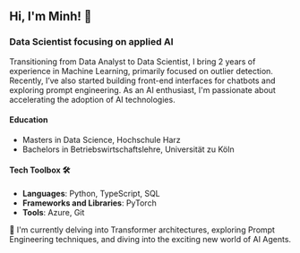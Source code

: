 ## Hi, I'm Minh! 👋

### Data Scientist focusing on applied AI
Transitioning from Data Analyst to Data Scientist, I bring 2 years of experience in Machine Learning, primarily focused on outlier detection. Recently, I’ve also started building front-end interfaces for chatbots and exploring prompt engineering. As an AI enthusiast, I'm passionate about accelerating the adoption of AI technologies.

#### Education
- Masters in Data Science, Hochschule Harz
- Bachelors in Betriebswirtschaftslehre, Universität zu Köln

#### Tech Toolbox 🛠️
- **Languages**: Python, TypeScript, SQL
- **Frameworks and Libraries**: PyTorch
- **Tools**: Azure, Git

🌱 I'm currently delving into Transformer architectures, exploring Prompt Engineering techniques, and diving into the exciting new world of AI Agents.

